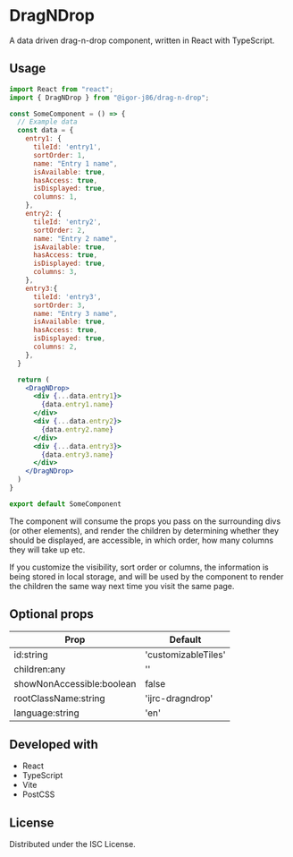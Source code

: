 # DragNDrop
A data driven drag-n-drop component, written in React with TypeScript.

## Usage
```jsx
import React from "react";
import { DragNDrop } from "@igor-j86/drag-n-drop";

const SomeComponent = () => {
  // Example data
  const data = {
    entry1: {
      tileId: 'entry1',
      sortOrder: 1,
      name: "Entry 1 name",
      isAvailable: true,
      hasAccess: true,
      isDisplayed: true,
      columns: 1,
    },
    entry2: {
      tileId: 'entry2',
      sortOrder: 2,
      name: "Entry 2 name",
      isAvailable: true,
      hasAccess: true,
      isDisplayed: true,
      columns: 3,
    },
    entry3:{
      tileId: 'entry3',
      sortOrder: 3,
      name: "Entry 3 name",
      isAvailable: true,
      hasAccess: true,
      isDisplayed: true,
      columns: 2,
    },
  }

  return (
    <DragNDrop>
      <div {...data.entry1}>
        {data.entry1.name}
      </div>
      <div {...data.entry2}>
        {data.entry2.name}
      </div>
      <div {...data.entry3}>
        {data.entry3.name}
      </div>
    </DragNDrop>
  )
}

export default SomeComponent
```

The component will consume the props you pass on the surrounding divs (or other elements), and render the children by determining whether they should be displayed, are accessible, in which order, how many columns they will take up etc.

If you customize the visibility, sort order or columns, the information is being stored in local storage, and will be used by the component to render the children the same way next time you visit the same page.

## Optional props
| Prop                          | Default             |
| ----------------------------- | ------------------- |
| id:string                     | 'customizableTiles' |
| children:any                  | ''                  |
| showNonAccessible:boolean     | false               |
| rootClassName:string          | 'ijrc-dragndrop'    |
| language:string               | 'en'                |

## Developed with
- React
- TypeScript
- Vite
- PostCSS

## License
Distributed under the ISC License.